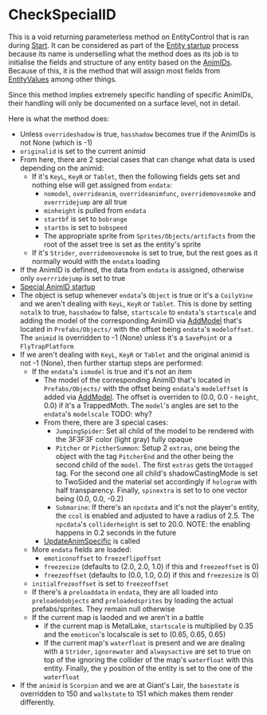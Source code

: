 # CheckSpecialID

This is a void returning parameterless method on EntityControl that is ran during [Start](../Start.md). It can be considered as part of the [Entity startup](../EntityControl%20Creation.md#entity-startup) process because its name is underselling what the method does as its job is to initialise the fields and structure of any entity based on the [AnimIDs](../../../Enums%20and%20IDs/AnimIDs.md). Because of this, it is the method that will assign most fields from [EntityValues](../../../TextAsset%20Data/Entity%20data.md#`EntityValues`%20data) among other things.

Since this method implies extremely specific handling of specific AnimIDs, their handling will only be documented on a surface level, not in detail.

Here is what the method does:

* Unless `overrideshadow` is true, `hasshadow` becomes true if the AnimIDs is not None (which is -1)
* `originalid` is set to the current animid
* From here, there are 2 special cases that can change what data is used depending on the animid:
  * If it's `KeyL`, `KeyR` or `Tablet`, then the following fields gets set and nothing else will get assigned from `endata`:
    * `nomodel`, `overrideanim`, `overrideanimfunc`, `overridemovesmoke` and `overrridejump` are all true
    * `minheight` is pulled from `endata`
    * `startbf` is set to `bobrange`
    * `startbs` is set to `bobspeed`
    * The appropriate sprite from `Sprites/Objects/artifacts` from the root of the asset tree is set as the entity's sprite
  * If it's `Strider`, `overridemovesmoke` is set to true, but the rest goes as it normally would with the `endata` loading
* If the AnimID is defined, the data from `endata` is assigned, otherwise only `overrridejump` is set to true
* [Special AnimID startup](Special%20AnimID%20startup.md)
* The object is setup whenever `endata`'s `Object` is true or it's a `CoilyVine` and we aren't dealing with `KeyL`, `KeyR` or `Tablet`. This is done by setting `notalk` to true, `hasshadow` to false, `startscale` to `endata`'s `startscale` and adding the model of the corresponding AnimID via [AddModel](AddModel.md) that's located in `Prefabs/Objects/` with the offset being `endata`'s `modeloffset`. The `animid` is overridden to -1 (None) unless it's a `SavePoint` or a `FlyTrapPlatform`
* If we aren't dealing with `KeyL`, `KeyR` or `Tablet` and the original animid is not -1 (None), then further startup steps are performed:
  * If the `endata`'s `ismodel` is true and it's not an item
    * The model of the corresponding AnimID that's located in `Prefabs/Objects/` with the offset being `endata`'s `modeloffset` is added via [AddModel](AddModel.md). The offset is overriden to (0.0, 0.0 - `height`, 0.0) if it's a TrappedMoth. The `model`'s angles are set to the `endata`'s `modelscale` TODO: why?
    * From there, there are 3 special cases:
      * `JumpingSpider`: Set all child of the model to be rendered with the 3F3F3F color (light gray) fully opaque
      * `Pitcher` or `PictherSummon`: Setup 2 `extras`, one being the object with the tag `PitcherEnd` and the other being the second child of the `model`. The first `extras` gets the `Untagged` tag. For the second one all child's shadowCastingMode is set to TwoSided and the material set accordingly if `hologram` with half transparency. Finally, `spinextra` is set to to one vector being (0.0, 0.0, -0.2)
      * `Submarine`: If there's an `npcdata` and it's not the player's entity, the `ccol` is enabled and adjusted to have a radius of 2.5. The `npcdata`'s `colliderheight` is set to 20.0. NOTE: the enabling happens in 0.2 seconds in the future
    * [UpdateAnimSpecific](../Animations/AnimSpecific.md#updateanimspecific) is called
  * More `endata` fields are loaded:
    * `emoticonoffset` to `freezeflipoffset`
    * `freezesize` (defaults to (2.0, 2.0, 1.0) if this and `freezeoffset` is 0)
    * `freezeoffset` (defaults to (0.0, 1.0, 0.0) if this and `freezesize` is 0)
  * `initialfrezeoffset` is set to `freezeoffset`
  * If there's a `preloaddata` in `endata`, they are all loaded into `preloadedobjects` and `preloadedsprites` by loading the actual prefabs/sprites. They remain null otherwise
  * If the current map is laoded and we aren't in a battle
    * if the current map is MetalLake, `startscale` is multiplied by 0.35 and the `emoticon`'s localscale is set to (0.65, 0.65, 0.65)
    * If the current map's `waterfloat` is present and we are dealing with a `Strider`, `ignorewater` and `alwaysactive` are set to true on top of the ignoring the collider of the map's `waterfloat` with this entity. Finally,  the y position of the entity is set to the one of the `waterfloat`
* If the `animid` is `Scorpion` and we are at Giant's Lair, the `basestate` is overridden to 150 and `walkstate` to 151 which makes them render differently.

